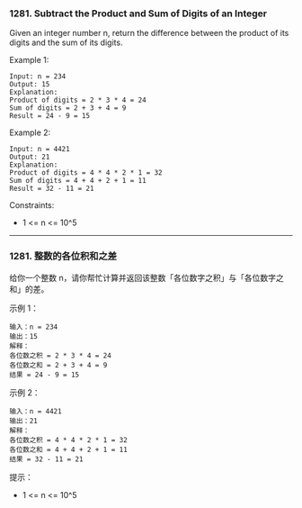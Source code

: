 ### 1281. Subtract the Product and Sum of Digits of an Integer
Given an integer number n, return the difference between the product of its digits and the sum of its digits.



Example 1:

	Input: n = 234
	Output: 15
	Explanation:
	Product of digits = 2 * 3 * 4 = 24
	Sum of digits = 2 + 3 + 4 = 9
	Result = 24 - 9 = 15

Example 2:

	Input: n = 4421
	Output: 21
	Explanation:
	Product of digits = 4 * 4 * 2 * 1 = 32
	Sum of digits = 4 + 4 + 2 + 1 = 11
	Result = 32 - 11 = 21



Constraints:

* 1 <= n <= 10^5

----

### 1281. 整数的各位积和之差
给你一个整数 n，请你帮忙计算并返回该整数「各位数字之积」与「各位数字之和」的差。



示例 1：

	输入：n = 234
	输出：15
	解释：
	各位数之积 = 2 * 3 * 4 = 24
	各位数之和 = 2 + 3 + 4 = 9
	结果 = 24 - 9 = 15

示例 2：

	输入：n = 4421
	输出：21
	解释：
	各位数之积 = 4 * 4 * 2 * 1 = 32
	各位数之和 = 4 + 4 + 2 + 1 = 11
	结果 = 32 - 11 = 21



提示：

* 1 <= n <= 10^5


